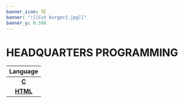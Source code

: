 ```yaml
---
banner_icon: 😼
banner: "![[Cut-burger2.jpg]]"
banner_y: 0.596
---
```

# HEADQUARTERS PROGRAMMING

|   Language    |
|:-------------:|
| [**C**](C.md) |
| **[HTML](HTML)**              |